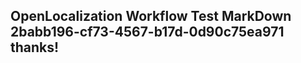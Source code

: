 <properties
ms.topic="hero-topic"
ms.test1="hero-topic"
ms.test2="test"/>

## OpenLocalization Workflow Test MarkDown 2babb196-cf73-4567-b17d-0d90c75ea971 thanks!
